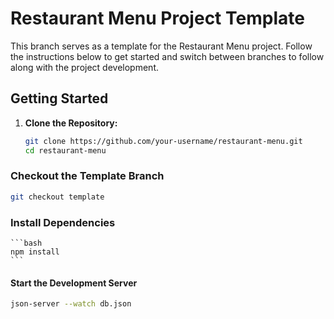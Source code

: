 # Restaurant Menu Project Template

This branch serves as a template for the Restaurant Menu project. Follow the instructions below to get started and switch between branches to follow along with the project development.

## Getting Started

1. **Clone the Repository:**

   ```bash
   git clone https://github.com/your-username/restaurant-menu.git
   cd restaurant-menu
   ```

### Checkout the Template Branch

```bash
git checkout template
```

### Install Dependencies

    ```bash
    npm install
    ```

#### Start the Development Server

```bash
json-server --watch db.json
```
